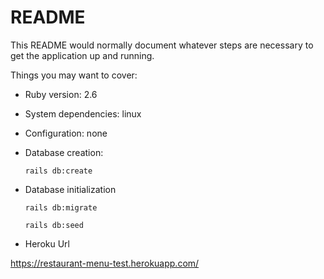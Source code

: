 # README

This README would normally document whatever steps are necessary to get the
application up and running.

Things you may want to cover:

* Ruby version: 2.6

* System dependencies: linux

* Configuration: none

* Database creation:

    `rails db:create`


* Database initialization

    `rails db:migrate`

    `rails db:seed`

* Heroku Url

https://restaurant-menu-test.herokuapp.com/